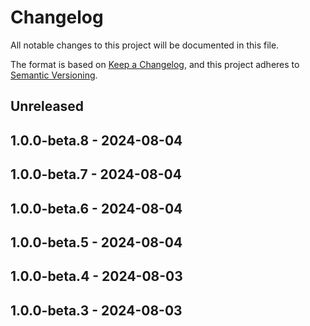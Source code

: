 # Changelog
All notable changes to this project will be documented in this file.

The format is based on [Keep a Changelog](https://keepachangelog.com/en/1.0.0/),
and this project adheres to [Semantic Versioning](https://semver.org/spec/v2.0.0.html).

## Unreleased

## 1.0.0-beta.8 - 2024-08-04

## 1.0.0-beta.7 - 2024-08-04

## 1.0.0-beta.6 - 2024-08-04

## 1.0.0-beta.5 - 2024-08-04

## 1.0.0-beta.4 - 2024-08-03

## 1.0.0-beta.3 - 2024-08-03
